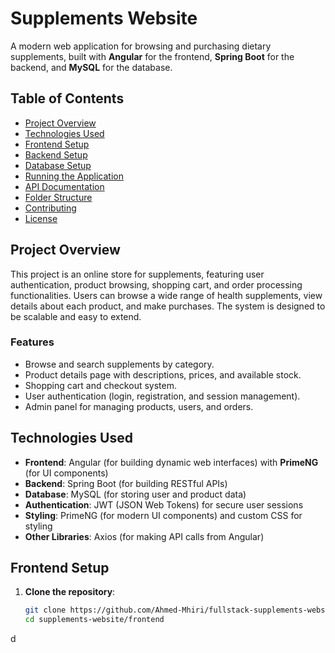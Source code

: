 # Supplements Website

A modern web application for browsing and purchasing dietary supplements, built with **Angular** for the frontend, **Spring Boot** for the backend, and **MySQL** for the database.

## Table of Contents

- [Project Overview](#project-overview)
- [Technologies Used](#technologies-used)
- [Frontend Setup](#frontend-setup)
- [Backend Setup](#backend-setup)
- [Database Setup](#database-setup)
- [Running the Application](#running-the-application)
- [API Documentation](#api-documentation)
- [Folder Structure](#folder-structure)
- [Contributing](#contributing)
- [License](#license)

## Project Overview

This project is an online store for supplements, featuring user authentication, product browsing, shopping cart, and order processing functionalities. Users can browse a wide range of health supplements, view details about each product, and make purchases. The system is designed to be scalable and easy to extend.

### Features
- Browse and search supplements by category.
- Product details page with descriptions, prices, and available stock.
- Shopping cart and checkout system.
- User authentication (login, registration, and session management).
- Admin panel for managing products, users, and orders.

## Technologies Used

- **Frontend**: Angular (for building dynamic web interfaces) with **PrimeNG** (for UI components)
- **Backend**: Spring Boot (for building RESTful APIs)
- **Database**: MySQL (for storing user and product data)
- **Authentication**: JWT (JSON Web Tokens) for secure user sessions
- **Styling**: PrimeNG (for modern UI components) and custom CSS for styling
- **Other Libraries**: Axios (for making API calls from Angular)

## Frontend Setup

1. **Clone the repository**:

   ```bash
   git clone https://github.com/Ahmed-Mhiri/fullstack-supplements-website
   cd supplements-website/frontend
d
